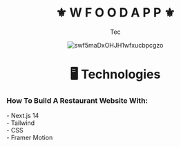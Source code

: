 <h1 align="center">⚜️ W F O O D  A P P ⚜️</h1>

<div align="center">
<a> Tec </a>
</div>

<div align="center">
 
![swf5maDxOHJH1wfxucbpcgzo](https://github.com/juanfsouza/Wfood/assets/88254614/bb61c934-142b-4240-b001-bb44bea86bb8)
</div>

<h1 align="center">🖥 Technologies</h1>
<h3>How To Build A Restaurant Website With:</h3>
 - Next.js 14
</br>
 - Tailwind 
</br>
 - CSS 
</br>
 - Framer Motion
</br>
